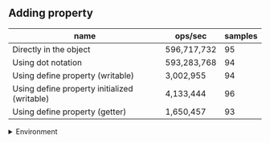## Adding property

|name|ops/sec|samples|
|-|-|-|
|Directly in the object|596,717,732|95|
|Using dot notation|593,283,768|94|
|Using define property (writable)|3,002,955|94|
|Using define property initialized (writable)|4,133,444|96|
|Using define property (getter)|1,650,457|93|


<details>
<summary>Environment</summary>

* __Machine:__ linux x64 | 2 vCPUs | 6.8GB Mem
* __Run:__ Tue Oct 03 2023 00:50:39 GMT+0000 (Coordinated Universal Time)
</details>

